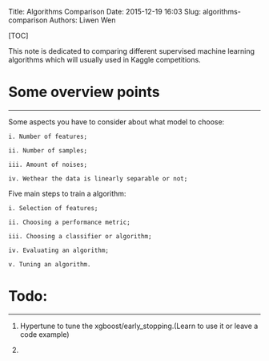 Title: Algorithms Comparison 
Date: 2015-12-19 16:03
Slug: algorithms-comparison
Authors: Liwen Wen

[TOC]

This note is dedicated to comparing different supervised machine learning algorithms which will usually used in Kaggle competitions. 

# Some overview points
- - -
Some aspects you have to consider about what model to choose:

    i. Number of features;
 
    ii. Number of samples;

    iii. Amount of noises;
  
    iv. Wethear the data is linearly separable or not;


Five main steps to train a algorithm:
    
    i. Selection of features;
  
    ii. Choosing a performance metric;
  
    iii. Choosing a classifier or algorithm;

    iv. Evaluating an algorithm;

    v. Tuning an algorithm.

# Todo:
- - -

1. Hypertune to tune the xgboost/early_stopping.(Learn to use it or leave a code example)

2. 
